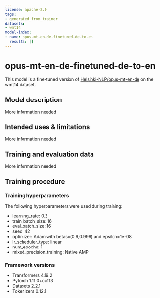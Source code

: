 ```yaml
---
license: apache-2.0
tags:
- generated_from_trainer
datasets:
- wmt14
model-index:
- name: opus-mt-en-de-finetuned-de-to-en
  results: []
---
```


<!-- This model card has been generated automatically according to the information the Trainer had access to. You
should probably proofread and complete it, then remove this comment. -->

# opus-mt-en-de-finetuned-de-to-en

This model is a fine-tuned version of [Helsinki-NLP/opus-mt-en-de](https://huggingface.co/Helsinki-NLP/opus-mt-en-de) on the wmt14 dataset.

## Model description

More information needed

## Intended uses & limitations

More information needed

## Training and evaluation data

More information needed

## Training procedure

### Training hyperparameters

The following hyperparameters were used during training:
- learning_rate: 0.2
- train_batch_size: 16
- eval_batch_size: 16
- seed: 42
- optimizer: Adam with betas=(0.9,0.999) and epsilon=1e-08
- lr_scheduler_type: linear
- num_epochs: 1
- mixed_precision_training: Native AMP

### Framework versions

- Transformers 4.19.2
- Pytorch 1.11.0+cu113
- Datasets 2.2.1
- Tokenizers 0.12.1
